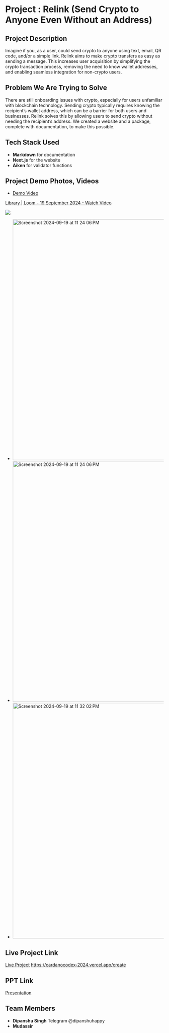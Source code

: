 # Project : Relink (Send Crypto to Anyone Even Without an Address)

## Project Description

Imagine if you, as a user, could send crypto to anyone using text, email, QR code, and/or a simple link. Relink aims to make crypto transfers as easy as sending a message. This increases user acquisition by simplifying the crypto transaction process, removing the need to know wallet addresses, and enabling seamless integration for non-crypto users.

## Problem We Are Trying to Solve

There are still onboarding issues with crypto, especially for users unfamiliar with blockchain technology. Sending crypto typically requires knowing the recipient’s wallet address, which can be a barrier for both users and businesses. Relink solves this by allowing users to send crypto without needing the recipient’s address. We created a website and a package, complete with documentation, to make this possible.

## Tech Stack Used

- **Markdown** for documentation
- **Next.js** for the website
- **Aiken** for validator functions

## Project Demo Photos, Videos

- [Demo Video](https://www.loom.com/share/e61cc6da49a743deaef37cc0148f8fa1)

<a href="https://www.loom.com/share/6092f545861d45a6b1387f8af7dd1f63">
      <p>Library | Loom - 19 September 2024 - Watch Video</p>
</a>
<a href="https://www.loom.com/share/6092f545861d45a6b1387f8af7dd1f63">
      <img style="max-width:300px;" src="https://cdn.loom.com/sessions/thumbnails/6092f545861d45a6b1387f8af7dd1f63-790e4a5bbda023dd-full-play.gif">
</a>

- <img width="766" alt="Screenshot 2024-09-19 at 11 24 06 PM" src="https://github.com/user-attachments/assets/efc5909d-7bb4-423f-a129-ea940111a54d">
- <img width="766" alt="Screenshot 2024-09-19 at 11 24 06 PM" src="https://github.com/user-attachments/assets/3974a689-e320-4fe5-bfd5-2fc9df36d66f">



- <img width="749" alt="Screenshot 2024-09-19 at 11 32 02 PM" src="https://github.com/user-attachments/assets/7501bde1-a88d-4226-9a97-66905a37b577">



## Live Project Link

[Live Project](https://cardanocodex-2024.vercel.app/create)
https://cardanocodex-2024.vercel.app/create

## PPT Link

[Presentation](https://gamma.app/docs/Relink-Revolutionizing-Crypto-Transfers-24d6zegm2lfuz3q)


## Team Members

- **Dipanshu Singh** Telegram @dipanshuhappy
- **Mudassir**
